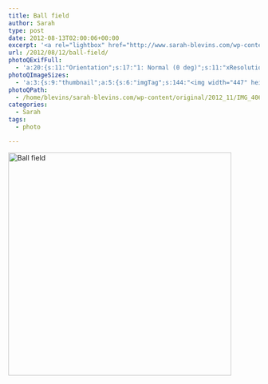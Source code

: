 ```yaml
---
title: Ball field
author: Sarah
type: post
date: 2012-08-13T02:00:06+00:00
excerpt: '<a rel="lightbox" href="http://www.sarah-blevins.com/wp-content/main/2012_11/IMG_4062.jpg" title="Ball field"><img width="447" height="447" alt="Ball field" src="http://www.sarah-blevins.com/wp-content/thumbnail/2012_11/IMG_4062.jpg" class="photoQexcerpt photoQLinkImg" /></a>'
url: /2012/08/12/ball-field/
photoQExifFull:
  - 'a:20:{s:11:"Orientation";s:17:"1: Normal (0 deg)";s:11:"xResolution";s:26:"72 dots per ResolutionUnit";s:11:"yResolution";s:26:"72 dots per ResolutionUnit";s:14:"ResolutionUnit";s:4:"Inch";s:11:"ExifVersion";s:12:"version 2.21";s:15:"FlashPixVersion";s:9:"version 1";s:10:"ColorSpace";s:4:"sRGB";s:14:"ExifImageWidth";s:11:"1432 pixels";s:15:"ExifImageHeight";s:11:"1432 pixels";s:16:"SceneCaptureMode";s:1:"0";s:20:"FocalLength35mmEquiv";s:0:"";s:7:"NumTags";s:1:"8";s:18:"Latitude Reference";s:1:"N";s:8:"Latitude";s:6:"52.375";s:19:"Longitude Reference";s:1:"E";s:9:"Longitude";s:15:"6.0061666666667";s:8:"Altitude";s:2:"0m";s:4:"Time";s:11:"20.62:59:16";s:20:"MeasurementPrecision";s:1:"0";s:9:"Datestamp";s:10:"2012:08:12";}'
photoQImageSizes:
  - 'a:3:{s:9:"thumbnail";a:5:{s:6:"imgTag";s:144:"<img width="447" height="447" alt="Ball field" src="http://www.sarah-blevins.com/wp-content/thumbnail/2012_11/IMG_4062.jpg" class="PhotoQImg" />";s:6:"imgUrl";s:70:"http://www.sarah-blevins.com/wp-content/thumbnail/2012_11/IMG_4062.jpg";s:7:"imgPath";s:73:"/home/blevins/sarah-blevins.com/wp-content/thumbnail/2012_11/IMG_4062.jpg";s:8:"imgWidth";s:3:"447";s:9:"imgHeight";s:3:"447";}s:4:"main";a:5:{s:6:"imgTag";s:139:"<img width="525" height="525" alt="Ball field" src="http://www.sarah-blevins.com/wp-content/main/2012_11/IMG_4062.jpg" class="PhotoQImg" />";s:6:"imgUrl";s:65:"http://www.sarah-blevins.com/wp-content/main/2012_11/IMG_4062.jpg";s:7:"imgPath";s:68:"/home/blevins/sarah-blevins.com/wp-content/main/2012_11/IMG_4062.jpg";s:8:"imgWidth";s:3:"525";s:9:"imgHeight";s:3:"525";}s:8:"original";a:5:{s:6:"imgTag";s:145:"<img width="1432" height="1432" alt="Ball field" src="http://www.sarah-blevins.com/wp-content/original/2012_11/IMG_4062.jpg" class="PhotoQImg" />";s:6:"imgUrl";s:69:"http://www.sarah-blevins.com/wp-content/original/2012_11/IMG_4062.jpg";s:7:"imgPath";s:72:"/home/blevins/sarah-blevins.com/wp-content/original/2012_11/IMG_4062.jpg";s:8:"imgWidth";s:4:"1432";s:9:"imgHeight";s:4:"1432";}}'
photoQPath:
  - /home/blevins/sarah-blevins.com/wp-content/original/2012_11/IMG_4062.jpg
categories:
  - Sarah
tags:
  - photo

---
```

<a rel="lightbox" href="http://www.sarah-blevins.com/wp-content/original/2012_11/IMG_4062.jpg" title="Ball field"><img width="447" height="447" alt="Ball field" src="http://www.sarah-blevins.com/wp-content/thumbnail/2012_11/IMG_4062.jpg" class="photoQcontent photoQLinkImg" /></a>

<div class="photoQDescr">
</div>